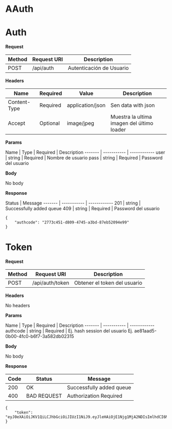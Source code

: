 AAuth
============

# Auth

**Request**

 Method | Request URI | Description
------- | ----------- | ------------
POST | /api/auth | Autenticación de Usuario

**Headers**

Name | Required | Value | Description
---- | -------- | -------- | --------
Content-Type | Required | application/json | Sen data with json
Accept | Optional | image/jpeg | Muestra la ultima imagen del último loader

**Params**

 Name | Type | Required | Description
------- | ----------- | ------------
user | string | Required | Nombre de usuario
pass | string | Required | Password del usuario

**Body**

No body

**Response**

 Status | Message
------- | ----------- | ------------
201 | string | Successfully added queue
409 | string | Required | Password del usuario

```
{
    "authcode": "2773c451-d809-4745-a3bd-87eb52094e99"
}
```

# Token

**Request**

 Method | Request URI | Description
------- | ----------- | ------------
POST | /api/auth/token | Obtener el token del usuario

**Headers**

No headers

**Params**

 Name | Type | Required | Description
------- | ----------- | ------------
authcode | string | Required | Ej. hash session del usuario Ej. ae81aad5-0b00-4fc0-b6f7-3a582db02315

**Body**

No body

**Response**

 Code | Status | Message
------- | ----------- | ------------
200 | OK | Successfully added queue
400 | BAD REQUEST | Authorization Required

```
{
    "token": "eyJ0eXAiOiJKV1QiLCJhbGciOiJIUzI1NiJ9.eyJleHAiOjE1Njg1MjA2NDIsImlhdCI6MTUzNjk4NDY0Miwic3ViIjoiMjc3M2M0NTEtZDgwOS00NzQ1LWEzYmQtODdlYjUyMDk0ZTk5In0.LJN2uKJT8REBeH8WhljJAM3JGCiklXJS29Htn5SZP4A"
}
```
